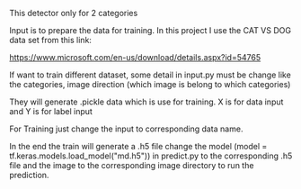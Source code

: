 This detector only for 2 categories

Input is to prepare the data for training. In this project I use the CAT VS DOG data set from this link:

https://www.microsoft.com/en-us/download/details.aspx?id=54765

If want to train different dataset, some detail in input.py must be change like the categories, image direction (which image is belong to which categories)

They will generate .pickle data which is use for training. X is for data input and Y is for label input

For Training just change the input to corresponding data name.

In the end the train will generate a .h5 file change the model (model = tf.keras.models.load_model("md.h5")) in predict.py to the corresponding .h5 file
and the image to the corresponding image directory to run the prediction.